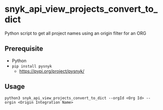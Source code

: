 # snyk_api_view_projects_convert_to_dict

Python script to get all project names using an origin filter for an ORG

## Prerequisite

- Python
- `pip install pysnyk`
  - https://pypi.org/project/pysnyk/

## Usage

```
python3 snyk_api_view_projects_convert_to_dict --orgId <Org Id> --orgin <Origin Integration Name>
```